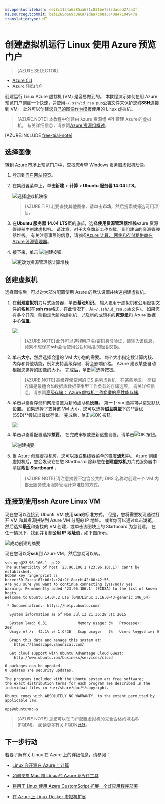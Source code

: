 ```yaml
---
ms.openlocfilehash: ee28c1134a6385aa671c831be7385daced27aa3f
ms.sourcegitcommit: bab1265d669c3e6871daa7cb8a5640a47104947a
translationtype: MT
---
```

<properties
    pageTitle="创建在 Azure 门户运行 Linux Azure 的虚拟机"
    description="使用 Azure 门户创建使用 Azure 的资源组中运行 Linux Azure 虚拟机 (VM)。"
    services="virtual-machines"
    documentationCenter=""
    authors="squillace"
    manager="timlt"
    editor="tysonn"
    tags="azure-resource-management"/>

<tags
    ms.service="virtual-machines"
    ms.workload="infrastructure-services"
    ms.tgt_pltfrm="vm-linux"
    ms.devlang="na"
    ms.topic="article"
    ms.date="07/13/2015"
    ms.author="rasquill"/>

# 创建虚拟机运行 Linux 使用 Azure 预览门户

> [AZURE.SELECTOR]
- [Azure CLI](virtual-machines-linux-tutorial.md)
- [Azure 预览门户](virtual-machines-linux-tutorial-portal-rm.md)

创建运行 Linux Azure 虚拟机 (VM) 是容易做到的。 本教程演示如何使用 Azure 预览门户创建一个快速，并使用`~/.ssh/id_rsa.pub`公钥文件来保护您的**SSH**连接到 VM。 此外可以创建[您自己的图像作为模板](virtual-machines-linux-create-upload-vhd.md)使用的 Linux 虚拟机。

> [AZURE.NOTE] 本教程中创建由 Azure 资源组 API 管理 Azure 的虚拟机。 有关详细信息，请参阅[Azure 资源组概述](resource-group-overview.md)。

[AZURE.INCLUDE [free-trial-note](../../includes/free-trial-note.md)]

## 选择图像

转到 Azure 市场上预览门户中，查找您希望 Windows 服务器虚拟机映像。

1. 登录到[门户网站预览](https://portal.azure.com)。

2. 在集线器菜单上，单击**新建** > **计算** > **Ubuntu 服务器 14.04 LTS**。

    ![选择虚拟机映像](media/virtual-machines-linux-tutorial-portal-rm/chooseubuntuvm.png)

    > [AZURE.TIP] 若要查找其他图像，请单击**市场**，然后搜索或筛选可用项目。

3. 在**Ubuntu 服务器 14.04 LTS**页的底部，选择**使用资源管理器堆栈**Azure 资源管理器中创建虚拟机。 请注意，对于大多数新工作负载，我们建议的资源管理器堆栈。 有关注意事项的信息，请参阅[Azure 计算、 网络和存储提供商在 Azure 资源管理器](virtual-machines-azurerm-versus-azuresm.md)。

4. 接下来，单击 ![创建按钮](media/virtual-machines-linux-tutorial-portal-rm/createbutton.png).

    ![更改为资源管理器计算堆栈](media/virtual-machines-linux-tutorial-portal-rm/changetoresourcestack.png)

## 创建虚拟机

选择图像后，可以对大部分配置使用 Azure 的默认设置并快速创建虚拟机。

1. 在**创建虚拟机**刀片式服务器，单击**基础知识**。 输入要用于虚拟机和公用密钥文件的**名称**(在**ssh rsa**格式，在此情况下，从`~/.ssh/id_rsa.pub`文件)。 如果您有多个订阅，则指定为新的虚拟机，以及新的或现有的**资源组**和 Azure 数据中心**位置**。

    ![](media/virtual-machines-linux-tutorial-portal-rm/step-1-thebasics.png)

    > [AZURE.NOTE] 此外可以选择用户名/密码身份验证，请输入该信息，如果不想保护**ssh**会话使用公钥和私钥的密钥交换。

2. 单击**大小**，然后选择合适的 VM 大小您的需要。 每个大小指定数计算内核、 内存和其他功能，例如支持高级存储，将会影响价格。 Azure 建议某些自动根据您选择的图像的大小。 完成后，单击![选择按钮](media/virtual-machines-linux-tutorial-portal-rm/selectbutton-size.png)。

    >[AZURE.NOTE] 高级存储空间的 DS 系列虚拟机，在某些地区。 高级存储是最适合如数据库数据密集型工作负载的存储选项。 有关详细信息，请参阅[高级存储︰ Azure 虚拟机工作负载的高性能存储](storage-premium-storage-preview-portal.md)。

3. 单击以查看存储和网络设置为新的虚拟机**设置**。 第一个 vm 通常可以接受默认设置。 如果选择了支持该 VM 大小，您可以选择**磁盘类型**下的**最优 (SSD)**尝试出最优存储。 完成后，单击![OK 按钮](media/virtual-machines-linux-tutorial-portal-rm/okbutton.png)。

    ![](media/virtual-machines-linux-tutorial-portal-rm/step-3-settings.png)

6. 单击以查看配置选择**摘要**。 在完成审核或更新这些设置，请单击![OK 按钮](media/virtual-machines-linux-tutorial-portal-rm/createbutton.png)。

    ![创建摘要](media/virtual-machines-linux-tutorial-portal-rm/summarybeforecreation.png)

8. 当 Azure 创建虚拟机时，您可以跟踪集线器菜单的进度**通知**中。 Azure 创建虚拟机后，您会发现它在您 Startboard 除非您在**创建虚拟机**刀片式服务器中清除**附到 Startboard** 。

    > [AZURE.NOTE] 请注意摘要不包含公共的 DNS 名称时创建一个 VM 内部云服务使用服务管理计算堆栈的方式。

## 连接到使用**ssh** Azure Linux VM

现在您可以连接到 Ubuntu VM 使用**ssh**的标准方式。 但是，您将需要发现通过打开 VM 和其资源拼贴到 Azure VM 分配的 IP 地址。 或者你可以通过单击**浏览**，然后选择**最近**和查找的 VM 创建，或单击该图块上的 Startboard 为您创建。 在任一情况下，找到并复制**公用 IP 地址**值，如下图所示。

![成功创建的摘要](media/virtual-machines-linux-tutorial-portal-rm/successresultwithip.png)

现在您可以将**ssh**到 Azure VM，然后您就可以转。

    ssh ops@23.96.106.1 -p 22
    The authenticity of host '23.96.106.1 (23.96.106.1)' can't be established.
    ECDSA key fingerprint is bc:ee:50:2b:ca:67:b0:1a:24:2f:8a:cb:42:00:42:55.
    Are you sure you want to continue connecting (yes/no)? yes
    Warning: Permanently added '23.96.106.1' (ECDSA) to the list of known hosts.
    Welcome to Ubuntu 14.04.2 LTS (GNU/Linux 3.16.0-43-generic x86_64)

     * Documentation:  https://help.ubuntu.com/

      System information as of Mon Jul 13 21:36:28 UTC 2015

      System load: 0.31              Memory usage: 5%   Processes:       208
      Usage of /:  42.1% of 1.94GB   Swap usage:   0%   Users logged in: 0

      Graph this data and manage this system at:
        https://landscape.canonical.com/

      Get cloud support with Ubuntu Advantage Cloud Guest:
        http://www.ubuntu.com/business/services/cloud

    0 packages can be updated.
    0 updates are security updates.

    The programs included with the Ubuntu system are free software;
    the exact distribution terms for each program are described in the
    individual files in /usr/share/doc/*/copyright.

    Ubuntu comes with ABSOLUTELY NO WARRANTY, to the extent permitted by
    applicable law.

    ops@ubuntuvm:~$


> [AZURE.NOTE] 您还可以在门户配置虚拟机的完全合格的域名称 (FQDN)。 阅读更多有关 FQDN[此处](virtual-machines-create-fqdn-on-portal.md)。

## 下一步行动

若要了解有关 Linux 在 Azure 上的详细信息，请参阅︰

- [Linux 和开源在 Azure 上计算](virtual-machines-linux-opensource.md)

- [如何使用 Mac 和 Linux 的 Azure 命令行工具](virtual-machines-command-line-tools.md)

- [将用于 Linux 使用 Azure CustomScript 扩展一个灯应用程序部署](virtual-machines-linux-script-lamp.md)

- [在 Azure 上 Linux Docker 虚拟机扩展](virtual-machines-docker-vm-extension.md)
